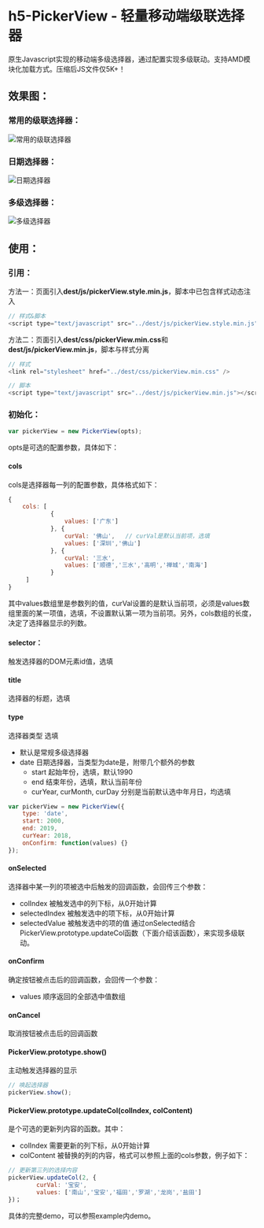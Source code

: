 # h5-PickerView - 轻量移动端级联选择器
原生Javascript实现的移动端多级选择器，通过配置实现多级联动。支持AMD模块化加载方式。压缩后JS文件仅5K+！

## 效果图：
### 常用的级联选择器：
![常用的级联选择器](example/image/1.gif)

### 日期选择器：
![日期选择器](example/image/2.gif)

### 多级选择器：
![多级选择器](example/image/3.gif)


## 使用：
### 引用：
方法一：页面引入**dest/js/pickerView.style.min.js**，脚本中已包含样式动态注入
``` javascript
// 样式&脚本
<script type="text/javascript" src="../dest/js/pickerView.style.min.js"></script>
```
方法二：页面引入**dest/css/pickerView.min.css**和**dest/js/pickerView.min.js**，脚本与样式分离
``` javascript
// 样式
<link rel="stylesheet" href="../dest/css/pickerView.min.css" />

// 脚本
<script type="text/javascript" src="../dest/js/pickerView.min.js"></script>
```

### 初始化：
``` javascript
var pickerView = new PickerView(opts);
```
opts是可选的配置参数，具体如下：

#### cols
cols是选择器每一列的配置参数，具体格式如下：
``` javascript
{
    cols: [
            {
                values: ['广东']
            }, {
                curVal: '佛山',   // curVal是默认当前项，选填
                values: ['深圳','佛山']
            }, {
                curVal: '三水',
                values: ['顺德','三水','高明','禅城','南海']
            }
     ]
}
```
其中values数组里是参数列的值，curVal设置的是默认当前项，必须是values数组里面的某一项值，选填，不设置默认第一项为当前项。另外，cols数组的长度，决定了选择器显示的列数。

#### selector：
触发选择器的DOM元素id值，选填

#### title
选择器的标题，选填

#### type
选择器类型 选填
* 默认是常规多级选择器
* date 日期选择器，当类型为date是，附带几个额外的参数
  * start 起始年份，选填，默认1990
  * end 结束年份，选填，默认当前年份
  * curYear, curMonth, curDay 分别是当前默认选中年月日，均选填
``` javascript
var pickerView = new PickerView({
    type: 'date',
    start: 2000,
    end: 2019,
    curYear: 2018,
    onConfirm: function(values) {}
});
``` 

#### onSelected
选择器中某一列的项被选中后触发的回调函数，会回传三个参数：
* colIndex 被触发选中的列下标，从0开始计算
* selectedIndex 被触发选中的项下标，从0开始计算
* selectedValue 被触发选中的项的值
通过onSelected结合PickerView.prototype.updateCol函数（下面介绍该函数），来实现多级联动。

#### onConfirm
确定按钮被点击后的回调函数，会回传一个参数：
* values 顺序返回的全部选中值数组

#### onCancel
取消按钮被点击后的回调函数

#### PickerView.prototype.show()
主动触发选择器的显示
``` javascript
// 唤起选择器
pickerView.show();
``` 

#### PickerView.prototype.updateCol(colIndex, colContent)
是个可选的更新列内容的函数。其中：
* colIndex 需要更新的列下标，从0开始计算
* colContent 被替换的列的内容，格式可以参照上面的cols参数，例子如下：

``` javascript
// 更新第三列的选择内容
pickerView.updateCol(2, {
        curVal: '宝安',
        values: ['南山','宝安','福田','罗湖','龙岗','盐田']
})；
```

具体的完整demo，可以参照example内demo。
